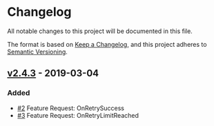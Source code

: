 # Changelog
All notable changes to this project will be documented in this file.

The format is based on [Keep a Changelog](https://keepachangelog.com/en/1.0.0/),
and this project adheres to [Semantic Versioning](https://semver.org/spec/v2.0.0.html).

## [v2.4.3] - 2019-03-04
### Added
- [#2](https://github.com/z4kn4fein/trybot/issues/2) Feature Request: OnRetrySuccess
- [#3](https://github.com/z4kn4fein/trybot/issues/3) Feature Request: OnRetryLimitReached

[v2.4.3]: https://github.com/z4kn4fein/trybot/compare/2.4.3...2.4.1
